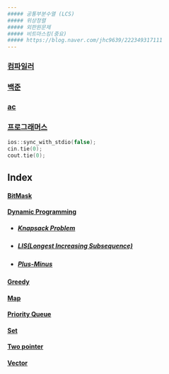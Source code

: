 ```yaml
---
##### 공통부분수열 (LCS)      
##### 위상정렬   
##### 외판원문제  
##### 비트마스킹(중요)
##### https://blog.naver.com/jhc9639/222349317111
---
```

### <a href="https://www.onlinegdb.com/">컴파일러</a>
### <a href="https://www.acmicpc.net/">백준</a>
### <a href="https://solved.ac/">ac</a>
### <a href="https://programmers.co.kr/learn/challenges?tab=algorithm_practice_kit">프로그래머스</a>  

```cpp
ios::sync_with_stdio(false);
cin.tie(0);
cout.tie(0);
```

## Index
#### <a href="BitMask/BitMask.md">BitMask</a>
#### <a href="Dynamic Programming/Dynamic Programming.md">Dynamic Programming</a>
* ##### <a href="Dynamic Programming/Knapsack Problem.md">Knapsack Problem</a>
* ##### <a href="Dynamic Programming/LIS.md">LIS(Longest Increasing Subsequence)</a>
* ##### <a href="Dynamic Programming/Plus-Minus.md">Plus-Minus</a>
#### <a href="Greedy/Greedy.md">Greedy</a>
#### <a href="Hash/map.md">Map</a>
#### <a href="Priority Queue/Priority Queue.md">Priority Queue</a>
#### <a href="Hash/set.md">Set</a>
#### <a href="Two pointer/Two pointer.md">Two pointer</a>
#### <a href="String/Vector.md">Vector</a>
